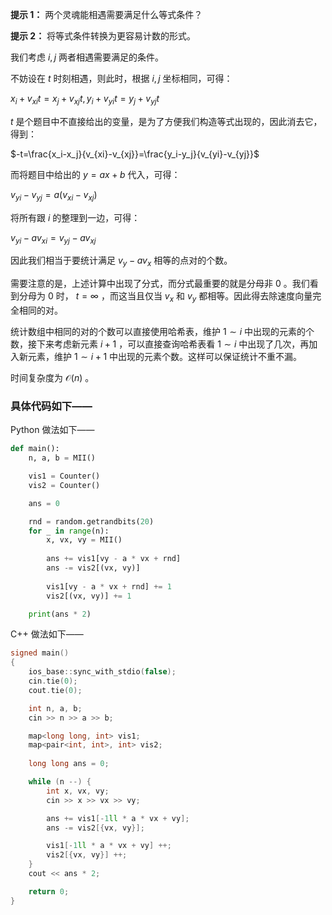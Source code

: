 **提示 1：** 两个灵魂能相遇需要满足什么等式条件？

**提示 2：** 将等式条件转换为更容易计数的形式。

我们考虑 $i, j$ 两者相遇需要满足的条件。

不妨设在 $t$ 时刻相遇，则此时，根据 $i, j$ 坐标相同，可得：

$x_i+v_{xi}t=x_j+v_{xj}t,y_i+v_{yi}t=y_j+v_{yj}t$

$t$ 是个题目中不直接给出的变量，是为了方便我们构造等式出现的，因此消去它，得到：

$-t=\frac{x_i-x_j}{v_{xi}-v_{xj}}=\frac{y_i-y_j}{v_{yi}-v_{yj}}$

而将题目中给出的 $y=ax+b$ 代入，可得：

$v_{yi}-v_{yj}=a(v_{xi}-v_{xj})$

将所有跟 $i$ 的整理到一边，可得：

$v_{yi}-av_{xi}=v_{yj}-av_{xj}$

因此我们相当于要统计满足 $v_y-av_x$ 相等的点对的个数。

需要注意的是，上述计算中出现了分式，而分式最重要的就是分母非 $0$ 。我们看到分母为 $0$ 时， $t=∞$ ，而这当且仅当 $v_x$ 和 $v_y$ 都相等。因此得去除速度向量完全相同的对。

统计数组中相同的对的个数可以直接使用哈希表，维护 $1\sim i$ 中出现的元素的个数，接下来考虑新元素 $i+1$ ，可以直接查询哈希表看 $1\sim i$ 中出现了几次，再加入新元素，维护 $1\sim i+1$ 中出现的元素个数。这样可以保证统计不重不漏。

时间复杂度为 $\mathcal{O}(n)$ 。

### 具体代码如下——

Python 做法如下——

```Python []
def main():
    n, a, b = MII()

    vis1 = Counter()
    vis2 = Counter()

    ans = 0

    rnd = random.getrandbits(20)
    for _ in range(n):
        x, vx, vy = MII()
        
        ans += vis1[vy - a * vx + rnd]
        ans -= vis2[(vx, vy)]
        
        vis1[vy - a * vx + rnd] += 1
        vis2[(vx, vy)] += 1

    print(ans * 2)
```

C++ 做法如下——

```cpp []
signed main()
{
    ios_base::sync_with_stdio(false);
    cin.tie(0);
    cout.tie(0);

    int n, a, b;
    cin >> n >> a >> b;

    map<long long, int> vis1;
    map<pair<int, int>, int> vis2;
    
    long long ans = 0;

    while (n --) {
        int x, vx, vy;
        cin >> x >> vx >> vy;

        ans += vis1[-1ll * a * vx + vy];
        ans -= vis2[{vx, vy}];

        vis1[-1ll * a * vx + vy] ++;
        vis2[{vx, vy}] ++;
    }
    cout << ans * 2;

    return 0;
}
```